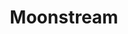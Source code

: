 ---
posted: true
guid: "9443E319-4C96-468B-873E-C1B0C8388A8A"
title: "Moonstream"
description: "We're joined by the founder of Moonstream, Neeraj, as he delves into the world of sustainable blockchain game economies. Learn about the challenges of decentralizing a community and the role of game design in web3 games. #blockchain #web3games #metaverse"
pubDate: "Tue, 18 Oct 2022 18:00:00 -0500"
itunes-explicit: "no"
itunes-episode: 46
itunes-episodeType: full

# More info
youtube-full: https://www.youtube.com/watch?v=DNXdgXLAy0M
discussion: https://twitter.com/fulldecent/status/1582507892220911618

# Timeline
timeline:
  - seconds: 100
    title: Intro Neeraj
  - seconds: 165
    title: What will make web3 games break out?
  - seconds: 303
    title: Does SMB1 ownership values like Web3?
  - seconds: 395
    title: The metaverse is really about communities
  - seconds: 426
    title: Neeraj motivation
  - seconds: 534
    title: Prerequisites for this call
  - seconds: 783
    title: Reputations in Moonstream community
  - seconds: 822
    title: How do you decentralize a community?
  - seconds: 854
    title: ICO token distributions
  - seconds: 930
    title: Why it's impossible to build a DAO
  - seconds: 1006
    title: How are arcades like DAOs?
  - seconds: 1157
    title: The secret for avoiding large community incentive problems!
  - seconds: 1315
    title: Hire a game designer to make daos?
  - seconds: 1380
    title: Where is the fun in web3 games?
  - seconds: 1444
    title: How game design affects lore
  - seconds: 1550
    title: Dark forest vs StarCraft


# File information
enclosure-url: "https://media.phor.net/csh/2022-10-18-episode-46.m4a"
enclosure-length: 36670022
enclosure-type: "audio/x-m4a"
itunes-duration: 1724

# CSH information
badges: []
---